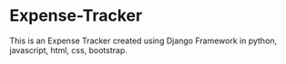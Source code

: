 # Expense-Tracker
This is an Expense Tracker created using Django Framework in python, javascript, html, css, bootstrap.
